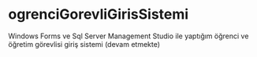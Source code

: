 # ogrenciGorevliGirisSistemi
Windows Forms ve Sql Server Management Studio ile yaptığım öğrenci ve öğretim görevlisi giriş sistemi (devam etmekte)
